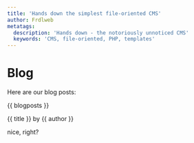 ```yaml
---
title: 'Hands down the simplest file-oriented CMS'
author: Frdlweb
metatags:
  description: 'Hands down - the notoriously unnoticed CMS'
  keywords: 'CMS, file-oriented, PHP, templates'
---
```



# Blog

Here are our blog posts:

{{ blogposts }}

{{ title }} by {{ author }}


nice, right?
